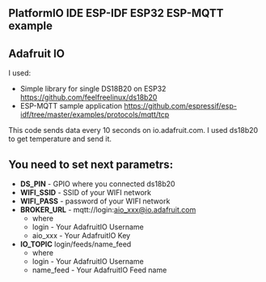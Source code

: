 ## PlatformIO IDE ESP-IDF ESP32 ESP-MQTT example
## Adafruit IO

I used: 
- Simple library for single DS18B20 on ESP32 https://github.com/feelfreelinux/ds18b20
- ESP-MQTT sample application https://github.com/espressif/esp-idf/tree/master/examples/protocols/mqtt/tcp

This code sends data every 10 seconds on io.adafruit.com.
I used ds18b20 to get temperature and send it.

## You need to set next parametrs:
- **DS_PIN** - GPIO where you connected ds18b20
- **WIFI_SSID** - SSID of your WIFI network
- **WIFI_PASS** - password of your WIFI network
- **BROKER_URL** - mqtt://login:aio_xxx@io.adafruit.com
    - where 
    - login - Your AdafruitIO Username
    - aio_xxx - Your AdafruitIO Key
- **IO_TOPIC** login/feeds/name_feed
    - where
    - login - Your AdafruitIO Username
    - name_feed - Your AdafruitIO Feed name
